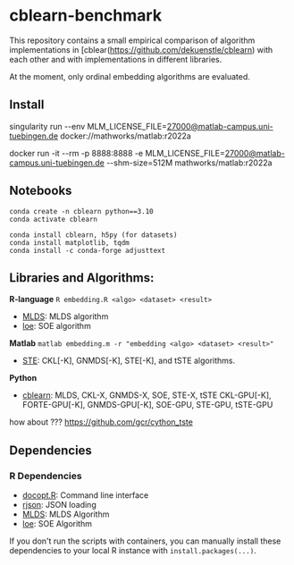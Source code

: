 # cblearn-benchmark

This repository contains a small empirical comparison of algorithm implementations in [cblear(https://github.com/dekuenstle/cblearn) 
with each other and with implementations in different libraries. 

At the moment, only ordinal embedding algorithms are evaluated. 


## Install
singularity run --env MLM_LICENSE_FILE=27000@matlab-campus.uni-tuebingen.de docker://mathworks/matlab:r2022a

docker run -it --rm -p 8888:8888 -e MLM_LICENSE_FILE=27000@matlab-campus.uni-tuebingen.de --shm-size=512M mathworks/matlab:r2022a 

## Notebooks
```
conda create -n cblearn python==3.10
conda activate cblearn

conda install cblearn, h5py (for datasets)
conda install matplotlib, tqdm
conda install -c conda-forge adjusttext 
```

## Libraries and Algorithms: 

**R-language** `R embedding.R <algo> <dataset> <result>`

* [MLDS](https://cran.r-project.org/web/packages/MLDS/index.html): MLDS algorithm
* [loe](https://cran.r-project.org/web/packages/loe/index.html): SOE algorithm

**Matlab** `matlab embedding.m -r "embedding <algo> <dataset> <result>"`

* [STE](https://lvdmaaten.github.io/ste/Stochastic_Triplet_Embedding.html): CKL[-K], GNMDS[-K], STE[-K], and tSTE algorithms.

**Python**


* [cblearn](https://github.com/dekuenstle/cblearn): MLDS, CKL-X, GNMDS-X, SOE, STE-X, tSTE CKL-GPU[-K], FORTE-GPU[-K], GNMDS-GPU[-K], SOE-GPU, STE-GPU, tSTE-GPU

how about ??? https://github.com/gcr/cython_tste
## Dependencies

### R Dependencies

* [docopt.R](https://github.com/docopt/docopt.R): Command line interface
* [rjson](https://cran.r-project.org/web/packages/rjson/index.html): JSON loading
* [MLDS](https://cran.r-project.org/web/packages/MLDS/index.html): MLDS Algorithm
* [loe](https://cran.r-project.org/web/packages/loe/index.html): SOE Algorithm
  
If you don't run the scripts with containers, you can manually install 
these dependencies to your local R instance with `install.packages(...)`.
